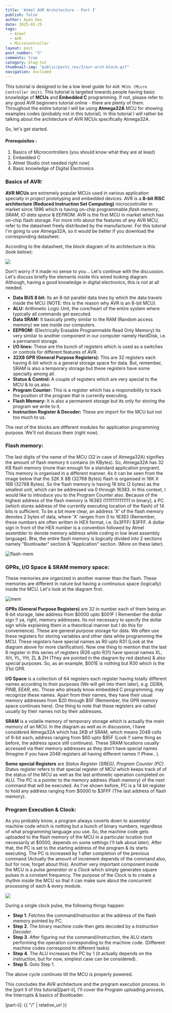 ```yaml
---
title: 'Atmel AVR Architecture - Part I'
publish: false
author: Ayan Das
date: 2015-03-25
tags:
  - Atmel
  - AVR
  - Microcontroller
layout: post
post_number: "3"
comments: true
category: blog-tut
thumbnail-img: "public/posts_res/3/avr-arch-block.gif"
navigation: excluded
---
```


This tutorial is designed to be a low level guide for `AVR MCUs (Micro Controller Unit)`. This tutorial is targeted towards people having basic knowledge of **MCUs** and **Embedded C** programming. If not, please refer to any good AVR beginners tutorial online - there are plenty of them. Throughout the entire tutorial I will be using **Atmega32A** MCU for showing examples codes (probably not in this tutorial). In this tutorial I will rather be talking about the architecture of AVR MCUs specifically Atmega32A.

So, let's get started.

#### Prerequisites :
1. Basics of Microcontrollers (you should know what they are at least)
2. Embedded C
3. Atmel Studio (not needed right now)
4. Basic knowledge of Digital Electronics

### Basics of AVR:

**AVR MCUs** are extremely popular MCUs used in various application specially in project prototyping and embedded devices. AVR is a **8-bit RISC architecture (Reduced Instruction Set Computing)** microcontroller in market since 1996 which is having on-chip programmable *flash memory*, *SRAM*, *IO data space* & *EEPROM*. AVR is the first MCU in market which has on-chip flash storage. For more info about the features of any AVR MCU, refer to the datasheet freely distributed by the manufacturer. For this tutorial I'm going to use Atmega32A, so it would be better if you download the corresponding datasheet.

According to the datasheet, the block diagram of its architecture is this (look below):

![](/public/posts_res/3/avr-arch-block.gif)

Don't worry if it made no sense to you .. Let's continue with the discussion. Let's discuss briefly the elements inside this wired looking diagram. Although, having a good knowledge in digital electronics, this is not at all needed.

* **Data BUS 8 bit:** Its an 8-bit parallel data lines by which the data travels inside the MCU (NOTE: this is the reason why AVR is an 8-bit MCU).
* **ALU:** Arithmetic Logic Unit, the core/heart of the entire system where typically all commands get executed.
* **Data SRAM:** It basically pretty similar to the RAM (Random access memory) we see inside our computers.
* **EEPROM:** (Electrically Erasable Programmable Read Only Memory) its very similar to another component in our computer namely HardDisk, i.e. a permanent storage.
* **I/O lines:** These are the bunch of registers which is used as a switches or controls for different features of AVR.
* **32X8 GPR (General Purpose Registers):** This are 32 registers each having 8-bit which is a general storage space for data. But, remember, SRAM is also a temporary storage but these registers have some specialty among all.
* **Status & Control:** A couple of registers which are very special to the MCU & to us also.
* **Program Counter:** This is a register which has a responsibility to track the position of the program that is currently executing.
* **Flash Memory:** It is also a permanent storage but its only for storing the program we write to it.
* **Instruction Register & Decoder:** These are import for the MCU but not too much to us.


The rest of the blocks are different modules for application programming purpose. We'll not discuss them (right now).


### Flash memory:
The last digits of the name of the MCU (32 in case of Atmega32A) signifies the amount of flash memory it contains (in KBytes). So, Atmega32A has 32 KB flash memory (more than enough for a standard application program). This memory is organised in a different manner. As it can be seen from the image below that the 32K X 8B (32768 Bytes) flash is organised in 16K X 16B (32768 Bytes). So the flash memory is having 16 bits (2 bytes) as the smallest unit, which can be addressed via 0 through 16383. In this context, I would like to introduce you to the Program Counter also. Because of the highest address of the flash memory is 16383 (11111111111111 in binary), a PC (which stores address of the currently executing location of the flash) of 14 bits is sufficient. To be a bit more clear, an address 'X' of the flash memory denotes 2 bytes of data, where 'X' ranges from 0 to 16383 (Remember, these numbers are often written in HEX format, i.e. 0x3FFF/ $3FFF. A dollar sign in front of the HEX number is a convention followed by Atmel assembler to denote memory address while coding in low level assembly language). Btw, the entire flash memory is logically divided into 2 sections namely "Bootloader" section & "Application" section. (More on these later).

![flash-mem](/public/posts_res/3/avr-flash.png)

### GPRs, I/O Space & SRAM memory space:

These memories are organized in another manner than the flash. These memories are different in nature but having a continuous space (logically) inside the MCU. Let's look at the diagram first.

![mem](/public/posts_res/3/avr-mem.png)

**GPRs (General Purpose Registers)** are 32 in number each of them being an 8-bit storage, take address from $0000 upto $001F ( Remember the dollar sign !! ya, right, memory addresses. Its not necessary to specify the dollar sign while explaining them in a theoritical manner but I do this for convenience). These are general purpose storage for data. We often use these registers for storing variables and other data while programming the MCU. These registers have special names as R0 upto R31 (Look at the diagram above for more clarification). Now one thing to mention that the last 6 register in this series of registers (R26 upto R31) have special names XL, XH, YL, YH, ZL & ZH (They are pointed in the diagram by red dashes) & also special purposes. So, as an example, $001E is nothing but R30 which is the 31st GPR.

**I/O Space** is a collection of 64 registers each register having totally different names according to their purposes (We will get into them later), e.g. *DDRA, PINB, EEAR*, etc. Those who already know embedded C programming, may recognize these names. Apart from their names, they have their usual memory addresses from $20 through $5F (Remember, the GPR memory space continues here). One thing to note that these registers are called usually by their names not by their addresses.

**SRAM** is a volatile memory of temporary storage which is actually the *main memory* of an MCU. In the diagram as well as in discussion, I have considered Atmega32A which has 2KB of SRAM, which means 2048 cells of 8-bit each, address ranging from $60 upto $85F (Look !! same thing as before, the address space still continues). These SRAM locations usually accessed via their memory addresses as they don't have special names (Imagine if you have 2048 registers all having different names !! Phew.. ).


**Some special Registers** are *Status Register (SREG)*, *Program Counter (PC)*. Status register refers to that special register of MCU which keeps track of of the status of the MCU as well as the last arithmetic operation completed on ALU.
The PC is a pointer to the memory address (flash memory) of the next command that will be executed. As I've shown before, PC is a 14 bit register to hold any address ranging from $0000 to $3FFF (The last address of flash memory).


### Program Execution & Clock:

As you probably know, a program always coverts down to assembly/ machine code which is nothing but a bunch of binary numbers, regardless of what programming language you use. So, the machine code gets uploaded to the flash memory of the MCU in a particular location (not necessarily at $0000, depends on some settings I'll talk about later). After that, the PC is set to the starting address of the program & its starts executing. The PC is increased by 1 after completion of the previous command (Actually the amount of increment depends of the command also, but for now, forget about this).
Another very important component inside the MCU is a *pulse generator* or a *Clock* which simply generates square pulses in a constant frequency. The purpose of the Clock is to create a rhythm inside the MCU so that it can make sure about the concurrent processing of each & every module.

![](/public/posts_res/3/prog-exec.png)

During a single clock pulse, the following things happen:

* **Step 1**. Fetches the command/Instruction at the address of the flash memory pointed by PC.
* **Step 2**. The binary machine code then gets decoded by a *Instruction Decoder*.
* **Step 3**. After figuring out the command/Instruction, the ALU starts performing the operation corresponding to the machine code. (Different machine codes correspond to different tasks)
* **Step 4**. The ALU increases the PC by 1 (it actually depends on the instruction, but for now, simplest case can be considered).
* **Step 5**. Goto Step 1.

The above cycle continues till the MCU is properly powered.

This concludes the AVR architecture and the program execution process. In the [part II of this tutorial][part-ii], I'll cover the Program uploading process, the Interrupts & basics of Bootloader.

[part-ii]: {{ "/" | relative_url }}